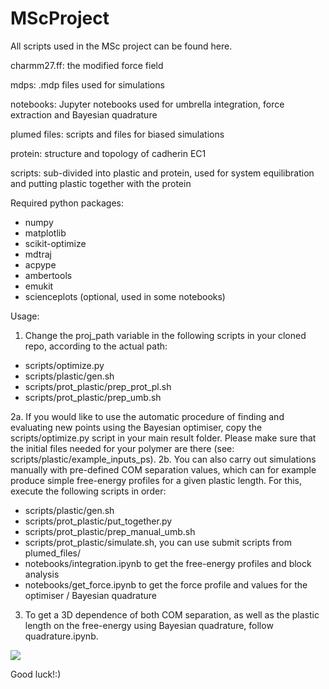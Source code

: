 # MScProject

All scripts used in the MSc project can be found here.

charmm27.ff: the modified force field

mdps: .mdp files used for simulations

notebooks: Jupyter notebooks used for umbrella integration, force extraction and Bayesian quadrature

plumed files: scripts and files for biased simulations

protein: structure and topology of cadherin EC1

scripts: sub-divided into plastic and protein, used for system equilibration and putting plastic together with the protein

Required python packages:
- numpy
- matplotlib
- scikit-optimize
- mdtraj
- acpype
- ambertools
- emukit
- scienceplots (optional, used in some notebooks)

Usage:
1. Change the proj_path variable in the following scripts in your cloned repo, according to the actual path:
- scripts/optimize.py
- scripts/plastic/gen.sh
- scripts/prot_plastic/prep_prot_pl.sh
- scripts/prot_plastic/prep_umb.sh

2a. If you would like to use the automatic procedure of finding and evaluating new points using the Bayesian optimiser, copy the scripts/optimize.py script in your main result folder. Please make sure that the initial files needed for your polymer are there (see: scripts/plastic/example_inputs_ps). 
2b. You can also carry out simulations manually with pre-defined COM separation values, which can for example produce simple free-energy profiles for a given plastic length. For this, execute the following scripts in order:
- scripts/plastic/gen.sh
- scripts/prot_plastic/put_together.py
- scripts/prot_plastic/prep_manual_umb.sh
- scripts/prot_plastic/simulate.sh, you can use submit scripts from plumed_files/
- notebooks/integration.ipynb to get the free-energy profiles and block analysis
- notebooks/get_force.ipynb to get the force profile and values for the optimiser / Bayesian quadrature

3. To get a 3D dependence of both COM separation, as well as the plastic length on the free-energy using Bayesian quadrature, follow quadrature.ipynb.

![](notebooks/3Dsurface.gif)

Good luck!:)
